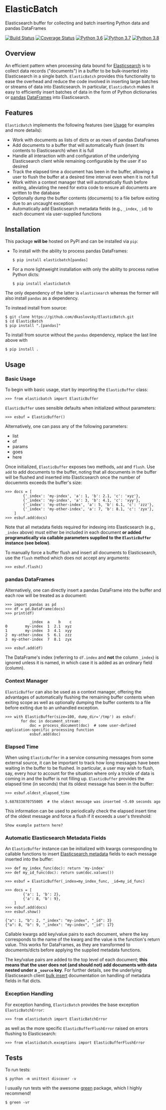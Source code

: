 # ElasticBatch

Elasticsearch buffer for collecting and batch inserting Python data and pandas DataFrames

[![Build Status](https://travis-ci.com/dkaslovsky/ElasticBatch.svg?branch=master)](https://travis-ci.com/dkaslovsky/ElasticBatch)
[![Coverage Status](https://coveralls.io/repos/github/dkaslovsky/ElasticBatch/badge.svg?branch=master)](https://coveralls.io/github/dkaslovsky/ElasticBatch?branch=master)
[![Python 3.6](https://img.shields.io/badge/python-3.6-blue.svg)](https://www.python.org/downloads/release/python-360/)
[![Python 3.7](https://img.shields.io/badge/python-3.7-blue.svg)](https://www.python.org/downloads/release/python-370/)
[![Python 3.8](https://img.shields.io/badge/python-3.8-blue.svg)](https://www.python.org/downloads/release/python-380/)

## Overview
An efficient pattern when processing data bound for [Elasticsearch](https://www.elastic.co/products/elasticsearch) is to collect data records ("documents") in a buffer to be bulk-inserted into Elasticsearch in a single batch.  `ElasticBatch` provides this functionality to ease the overhead and reduce the code involved in inserting large batches or streams of data into Elasticsearch.  In particular, `ElasticBatch` makes it easy to efficiently insert batches of data in the form of Python dictionaries or [pandas](https://pandas.pydata.org/) [DataFrames](https://pandas.pydata.org/pandas-docs/stable/getting_started/dsintro.html#dataframe) into Elasticsearch.

## Features
`ElasticBatch` implements the following features (see [Usage](#usage) for examples and more details):
- Work with documents as lists of dicts or as rows of pandas DataFrames
- Add documents to a buffer that will automatically flush (insert its contents to Elasticsearch) when it is full
- Handle all interaction with and configuration of the underlying Elasticsearch client while remaining configurable by the user if so desired
- Track the elapsed time a document has been in the buffer, allowing a user to flush the buffer at a desired time interval even when it is not full
- Work within a context manager that will automatically flush before exiting, alleviating the need for extra code to ensure all documents are written to the database
- Optionally dump the buffer contents (documents) to a file before exiting due to an uncaught exception
- Automatically add Elasticsearch metadata fields (e.g., `_index`, `_id`) to each document via user-supplied functions

## Installation
This package __will be__ hosted on PyPI and can be installed via `pip`:
- To install with the ability to process pandas DataFrames:
  ```
  $ pip install elasticbatch[pandas]
  ```
- For a more lightweight installation with only the ability to process native Python dicts:
  ```
  $ pip install elasticbatch
  ```
The only dependency of the latter is `elasticsearch` whereas the former will also install `pandas` as a dependency.

To instead install from source:
```
$ git clone https://github.com/dkaslovsky/ElasticBatch.git
$ cd ElasticBatch
$ pip install ".[pandas]"
```
To install from source without the `pandas` dependency, replace the last line above with
```
$ pip install .
```

## Usage

### Basic Usage
To begin with basic usage, start by importing the `ElasticBuffer` class:
```
>>> from elasticbatch import ElasticBuffer
```
`ElasticBuffer` uses sensible defaults when initialized without parameters:
```
>>> esbuf = ElasticBuffer()
```
Alternatively, one can pass any of the following parameters:
- list
- of
- params
- goes
- here

Once initialized, `ElasticBuffer` exposes two methods, `add` and `flush`.
Use `add` to add documents to the buffer, noting that all documents in the buffer will be flushed and inserted into Elasticsearch once the number of docuemnts exceeds the buffer's size:
```
>>> docs = [
        {'_index': 'my-index', 'a': 1, 'b': 2.1, 'c': 'xyz'},
        {'_index': 'my-index', 'a': 3, 'b': 4.1, 'c': 'xyy'},
        {'_index': 'my-other-index', 'a': 5, 'b': 6.1, 'c': 'zzz'},
        {'_index': 'my-other-index', 'a': 7, 'b': 8.1, 'c': 'zyx'},
    ]
>>> esbuf.add(docs)
```
Note that all metadata fields required for indexing into Elasticsearch (e.g., `_index` above) must either be included in each document __or added programatically via callable parameters supplied to the `ElasticBuffer` instance (see below)__.

To manually force a buffer flush and insert all documents to Elasticsearch, use the `flush` method which does not accept any arguments:
```
>>> esbuf.flush()
```

### pandas DataFrames

Alternatively, one can directly insert a pandas DataFrame into the buffer and each row will be treated as a document:
```
>>> import pandas as pd
>>> df = pd.DataFrame(docs)
>>> print(df)
```
```
           _index  a    b    c
0        my-index  1  2.1  xyz
1        my-index  3  4.1  xyy
2  my-other-index  5  6.1  zzz
3  my-other-index  7  8.1  zyx
```
```
>>> esbuf.add(df)
```
The DataFrame's index (referring to `df.index` and __not__ the column `_index`) is ignored unless it is named, in which case it is added as an ordinary field (column).

### Context Manager

`ElasticBuffer` can also be used as a context manager, offering the advantages of automatically flushing the remaining buffer contents when exiting scope as well as optionally dumping the buffer contents to a file before exiting due to an unhandled exception.
```
>>> with ElasticBuffer(size=100, dump_dir='/tmp') as esbuf:
       for doc in document_stream:
           doc = process_document(doc)  # some user-defined application-specific processing function
           esbuf.add(doc)
```

### Elapsed Time

When using `ElasticBuffer` in a service consuming messages from some external source, it can be important to track how long messages have been waiting in the buffer to be flushed.  In particular, a user may wish to flush, say, every hour to account for the situation where only a trickle of data is coming in and the buffer is not filling up.  `ElasticBuffer` provides the elapsed time (in seconds) that its oldest message has been in the buffer:
```
>>> esbuf.oldest_elapsed_time
```
```
5.687833070755005  # the oldest message was inserted ~5.69 seconds ago
```
This information can be used to periodically check the elapsed insert time of the oldest message and force a flush if it exceeds a user's threshold:
```
Show example pattern here? 
```

### Automatic Elasticsearch Metadata Fields

An `ElasticBuffer` instance can be initialized with kwargs corresponding to callable functions to insert [Elasticsearch metadata](https://www.elastic.co/guide/en/elasticsearch/reference/current/mapping-fields.html) fields to each message inserted into the buffer:
```
>>> def my_index_func(doc): return 'my-index'
>>> def my_id_func(doc): return sum(doc.values())

>>> esbuf = ElasticBuffer(_index=my_index_func, _id=my_id_func)

>>> docs = [
        {'a': 1, 'b': 2},
        {'a': 8, 'b': 9},
    ]
>>> esbuf.add(docs)
>>> esbuf.show()
```
```
{"a": 1, "b": 2, "_index": "my-index", "_id": 3}
{"a": 8, "b": 9, "_index": "my-index", "_id": 17}
```
Callable kwargs add key/value pairs to each document, where the key corresponds to the name of the kwarg and the value is the function's return value.  This works for DataFrames, as they are transformed to documents/dicts before applying the supplied metadata functions.

The key/value pairs are added to the top level of each document; __this means that the user does not (and should not) add documents with data nested under a `_source` key__.  For further details, see the underlying Elasticsearch client [bulk insert](https://elasticsearch-py.readthedocs.io/en/master/helpers.html) documentation on handling of metadata fields in flat dicts.

### Exception Handling

For exception handing, `ElasticBatch` provides the base exception `ElasticBatchError`:
```
>>> from elasticbatch import ElasticBatchError
```
as well as the more specific `ElasticBufferFlushError` raised on errors flushing to Elasticsearch:
```
>>> from elasticbatch.exceptions import ElasticBufferFlushError
```

## Tests
To run tests:
```
$ python -m unittest discover -v
```
I usually run tests with the awesome [green](https://github.com/CleanCut/green) package, which I highly recommend!
```
$ green -vr
```
